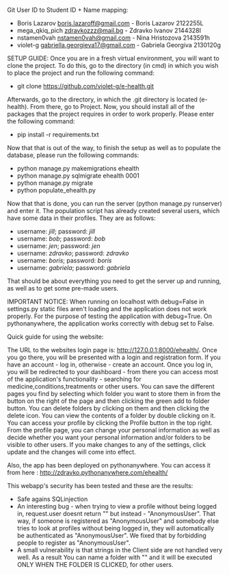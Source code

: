 Git User ID to Student ID + Name mapping:

- Boris Lazarov <boris.lazaroff@gmail.com>  - Boris Lazarov 2122255L
- mega_qkiq_pich <zdravkozzz@mail.bg> - Zdravko Ivanov  2144328I
- nstamen0vah <nstamen0vah@gmail.com> - Nina Hristozova 2143591h
- violet-g <gabriella.georgieva17@gmail.com> - Gabriela Georgiva 2130120g

SETUP GUIDE:
Once you are in a fresh virtual environment, you will want to clone the project. To do this, go to the directory (in cmd) in which you wish
to place the project and run the following command:

- git clone https://github.com/violet-g/e-health.git

Afterwards, go to the directory, in which the .git directory is located (e-health). From there, go to Project.
Now, you should install all of the packages that the project requires in order to work properly. Please enter the following command:

- pip install -r requirements.txt

Now that that is out of the way, to finish the setup as well as to populate the database, please run the following commands:

- python manage.py makemigrations ehealth
- python manage.py sqlmigrate ehealth 0001
- python manage.py migrate
- python populate_ehealth.py

Now that that is done, you can run the server (python manage.py runserver) and enter it.
The population script has already created several users, which have some data in their profiles. They are as follows:

- username: *jill*; password: *jill*
- username: *bob*; password: *bob*
- username: *jen*; password: *jen*
- username: *zdravko*; password: *zdravko*
- username: *boris*; password: *boris*
- username: *gabriela*; password: *gabriela*

That should be about everything you need to get the server up and running, as well as to get some pre-made users.

IMPORTANT NOTICE: When running on localhost with debug=False in settings.py static files aren't loading and the application does not work properly. For the purpose of testing the application with debug=True. On pythonanywhere, the application works correctly with debug set to False.

Quick guide for using the website:

The URL to the websites login page is: http://127.0.0.1:8000/ehealth/. Once you go there, you will be presented with a login and registration form. If you have an account - log in, otherwise - create an account. Once you log in, you will be redirected to your dashboard - from there you can access most of the application's functionality - searching for medicine,conditions,treatments or other users. You can save the different pages you find by selecting which folder you want to store them in from the button on the right of the page and then clicking the green add to folder button. You can delete folders by clicking on them and then clicking the delete icon. You can view the contents of a folder by double clicking on it. You can access your profile by clicking the Profile button in the top right. From the profile page, you can change your personal information as well as decide whether you want your personal information and/or folders to be visible to other users. If you make changes to any of the settings, click update and the changes will come into effect.

Also, the app has been deployed on pythonanywhere. You can access it from here : http://zdravko.pythonanywhere.com/ehealth/


This webapp's security has been tested and these are the results:
- Safe agains SQLinjection
- An interesting bug - when trying to view a profile without being logged in, request.user
doesnt return "" but instead - "AnonymousUser". That way, if someone is registered as 
"AnonymousUser" and somebody else tries to look at profiles without being logged in, they
will automatically be authenticated as "AnonymousUser". We fixed that by forbidding people to
register as "AnonymousUser".
- A small vulnerability is that strings in the Client side are not handled very well. As a result
You can name a folder with "<script> your malicious script </script>" and it will be
executed ONLY WHEN THE FOLDER IS CLICKED, for other users. 

